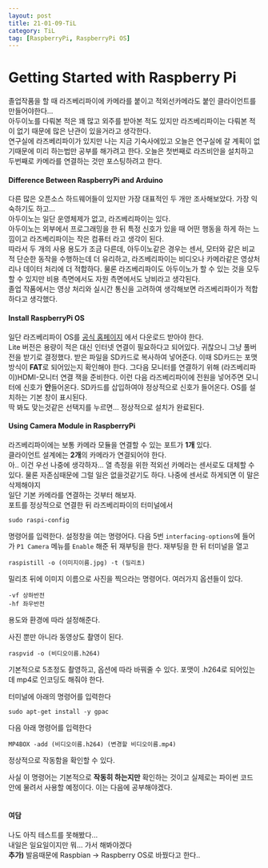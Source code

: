 ```yaml
---
layout: post
title: 21-01-09-TiL
category: TiL
tag: [RaspberryPi, RaspberryPi OS]
---
```


# Getting Started with Raspberry Pi
졸업작품을 할 때 라즈베리파이에 카메라를 붙이고 적외선카메라도 붙인 클라이언트를 만들어야한다...  
아두이노를 다뤄본 적은 꽤 많고 외주를 받아본 적도 있지만 라즈베리파이는 다뤄본 적이 없기 때문에 많은 난관이 있을거라고 생각한다.  
연구실에 라즈베리파이가 있지만 나는 지금 기숙사에있고 오늘은 연구실에 갈 계획이 없기때문에 미리 하는법만 공부를 해가려고 한다.
오늘은 첫번째로 라즈비안을 설치하고 두번째로 카메라를 연결하는 것만 포스팅하려고 한다.

#### Difference Between RaspberryPi and Arduino
다른 많은 오픈소스 하드웨어들이 있지만 가장 대표적인 두 개만 조사해보았다. 가장 익숙하기도 하고...  
아두이노는 일단 운영체제가 없고, 라즈베리파이는 있다.  
아두이노는 외부에서 프로그래밍을 한 뒤 특정 신호가 있을 때 어떤 행동을 하게 하는 느낌이고 라즈베리파이는 작은 컴퓨터 라고 생각이 된다.  
따라서 두 개의 사용 용도가 조금 다른데, 아두이노같은 경우는 센서, 모터와 같은 비교적 단순한 동작을 수행하는데 더 유리하고, 라즈베리파이는 비디오나 카메라같은 영상처리나 데이터 처리에 더 적합하다. 물론 라즈베리파이도 아두이노가 할 수 있는 것을 모두 할 수 있지만 비용 측면에서도 자원 측면에서도 낭비라고 생각된다.  
졸업 작품에서는 영상 처리와 실시간 통신을 고려하여 생각해보면 라즈베리파이가 적합하다고 생각했다. 


#### Install RaspberryPi OS
일단 라즈베리파이 OS를 [공식 홈페이지](https://www.raspberrypi.org/software/) 에서 다운로드 받아야 한다.  
Lite 버전은 용량이 적은 대신 인터넷 연결이 필요하다고 되어있다. 귀찮으니 그냥 풀버전을 받기로 결정했다.
받은 파일을 SD카드로 복사하여 넣어준다. 이때 SD카드는 포맷 방식이 **FAT**로 되어있는지 확인해야 한다.
그다음 모니터를 연결하기 위해 (라즈베리파이)HDMI-모니터 연결 잭을 준비한다. 
이런 다음 라즈베리파이에 전원을 넣어주면 모니터에 신호가 **안**들어온다.
SD카드를 삽입하여야 정상적으로 신호가 들어온다. OS를 설치하는 기본 창이 표시된다.  
딱 봐도 맞는것같은 선택지를 누르면... 정상적으로 설치가 완료된다.

#### Using Camera Module in RaspberryPi
라즈베리파이에는 보통 카메라 모듈을 연결할 수 있는 포트가 **1개** 있다.  
클라이언트 설계에는 **2개**의 카메라가 연결되어야 한다.  
아.. 이건 우선 나중에 생각하자... 열 측정을 위한 적외선 카메라는 센서로도 대체할 수 있다. 물론 자존심때문에 그럴 일은 없을것같기도 하다. 나중에 센서로 하게되면 이 말은 삭제해야지  
일단 기본 카메라를 연결하는 것부터 해보자.  
포트를 정상적으로 연결한 뒤 라즈베리파이의 터미널에서 
```
sudo raspi-config
```
명령어를 입력한다. 설정창을 여는 명령어다.
다음 5번 `interfacing-options`에 들어가 `P1 Camera` 메뉴를 `Enable` 해준 뒤 재부팅을 한다.
재부팅을 한 뒤 터미널을 열고 
```
raspistill -o (이미지이름.jpg) -t (밀리초)
```
밀리초 뒤에 이미지 이름으로 사진을 찍으라는 명령어다.
여러가지 옵션들이 있다.
```
-vf 상하반전
-hf 좌우반전
```
용도와 환경에 따라 설정해준다. 

사진 뿐만 아니라 동영상도 촬영이 된다.
```
raspvid -o (비디오이름.h264)
```
기본적으로 5초정도 촬영하고, 옵션에 따라 바꿔줄 수 있다.
포맷이 .h264로 되어있는데 mp4로 인코딩도 해줘야 한다.

터미널에 아래의 명령어를 입력한다
```
sudo apt-get install -y gpac
```
다음 아래 명령어를 입력한다
```
MP4BOX -add (비디오이름.h264) (변경할 비디오이름.mp4)
```

정상적으로 작동함을 확인할 수 있다.

사실 이 명령어는 기본적으로 **작동히 하는지만** 확인하는 것이고 실제로는 파이썬 코드 안에 물려서 사용할 예정이다. 이는 다음에 공부해야겠다.
<br/>
<br/>

#### 여담
나도 아직 테스트를 못해봤다...  
내일은 일요일이지만 뭐... 가서 해봐야겠다  
**추가)** 발음때문에 Raspbian -> Raspberry OS로 바꿨다고 한다..

